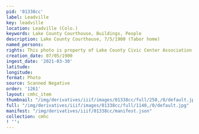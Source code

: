 ```yaml
---
pid: '01338cc'
label: Leadville
key: leadville
location: Leadville (Colo.)
keywords: Lake County Courthouse, Buildings, People
description: Lake County Courthouse, 7/5/1900 (Tabor home)
named_persons: 
rights: This photo is property of Lake County Civic Center Association.
creation_date: 07/05/1900
ingest_date: '2021-03-30'
latitude: 
longitude: 
format: Photo
source: Scanned Negative
order: '1261'
layout: cmhc_item
thumbnail: "/img/derivatives/iiif/images/01338cc/full/250,/0/default.jpg"
full: "/img/derivatives/iiif/images/01338cc/full/1140,/0/default.jpg"
manifest: "/img/derivatives/iiif/01338cc/manifest.json"
collection: cmhc
! '': 
---
```


